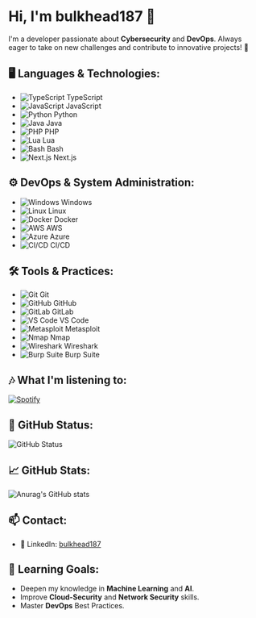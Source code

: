 # Hi, I'm bulkhead187 👋

I'm a developer passionate about **Cybersecurity** and **DevOps**. Always eager to take on new challenges and contribute to innovative projects! 🚀

## 🖥️ Languages & Technologies:
- ![TypeScript](https://img.shields.io/badge/TypeScript-3178C6?style=flat-square&logo=typescript&logoColor=white) TypeScript
- ![JavaScript](https://img.shields.io/badge/JavaScript-F7DF1E?style=flat-square&logo=javascript&logoColor=black) JavaScript
- ![Python](https://img.shields.io/badge/Python-3776AB?style=flat-square&logo=python&logoColor=white) Python
- ![Java](https://img.shields.io/badge/Java-007396?style=flat-square&logo=java&logoColor=white) Java
- ![PHP](https://img.shields.io/badge/PHP-777BB4?style=flat-square&logo=php&logoColor=white) PHP
- ![Lua](https://img.shields.io/badge/Lua-2C2D72?style=flat-square&logo=lua&logoColor=white) Lua
- ![Bash](https://img.shields.io/badge/Bash-4EAA25?style=flat-square&logo=gnubash&logoColor=white) Bash
- ![Next.js](https://img.shields.io/badge/Next.js-000000?style=flat-square&logo=nextdotjs&logoColor=white) Next.js

## ⚙️ DevOps & System Administration:
- ![Windows](https://img.shields.io/badge/Windows-0078D4?style=flat-square&logo=windows&logoColor=white) Windows
- ![Linux](https://img.shields.io/badge/Linux-FCC624?style=flat-square&logo=linux&logoColor=black) Linux
- ![Docker](https://img.shields.io/badge/Docker-2496ED?style=flat-square&logo=docker&logoColor=white) Docker
- ![AWS](https://img.shields.io/badge/AWS-232F3E?style=flat-square&logo=amazonaws&logoColor=white) AWS
- ![Azure](https://img.shields.io/badge/Azure-0078D4?style=flat-square&logo=microsoftazure&logoColor=white) Azure
- ![CI/CD](https://img.shields.io/badge/CI%2FCD-000000?style=flat-square&logo=gitlab&logoColor=white) CI/CD

## 🛠️ Tools & Practices:
- ![Git](https://img.shields.io/badge/Git-F05032?style=flat-square&logo=git&logoColor=white) Git
- ![GitHub](https://img.shields.io/badge/GitHub-181717?style=flat-square&logo=github&logoColor=white) GitHub
- ![GitLab](https://img.shields.io/badge/GitLab-FCA121?style=flat-square&logo=gitlab&logoColor=white) GitLab
- ![VS Code](https://img.shields.io/badge/VS%20Code-007ACC?style=flat-square&logo=visualstudiocode&logoColor=white) VS Code
- ![Metasploit](https://img.shields.io/badge/Metasploit-555555?style=flat-square&logo=metasploit&logoColor=white) Metasploit
- ![Nmap](https://img.shields.io/badge/Nmap-000000?style=flat-square&logo=nmap&logoColor=green) Nmap
- ![Wireshark](https://img.shields.io/badge/Wireshark-1676A6?style=flat-square&logo=wireshark&logoColor=white) Wireshark
- ![Burp Suite](https://img.shields.io/badge/Burp%20Suite-9E1B32?style=flat-square&logo=burpsuite&logoColor=white) Burp Suite

## 🎶 What I'm listening to:
[![Spotify](https://spotify-recently-played-readme.vercel.app/api?user=bulkhead187)](https://open.spotify.com/user/bulkhead187)

## 💬 GitHub Status:
![GitHub Status](https://img.shields.io/github/followers/bulkhead187?label=GitHub%20Follow&style=social)

## 📈 GitHub Stats:
![Anurag's GitHub stats](https://github-readme-stats.vercel.app/api?username=bulkhead187&show_icons=true&hide_title=true&count_private=true&theme=dark)

## 📫 Contact:
- 💼 LinkedIn: [bulkhead187](https://linkedin.com/in/bulkhead187)

## 🎯 Learning Goals:
- Deepen my knowledge in **Machine Learning** and **AI**.
- Improve **Cloud-Security** and **Network Security** skills.
- Master **DevOps** Best Practices.
